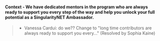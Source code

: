 #### Context - We have dedicated mentors in the program who are always ready to support you every step of the way and help you unlock your full potential as a SingularityNET Ambassador.
> * Vanessa Cardui: do we??
Change to "long time contributors are always ready to support you every..." (Resolved by Sophia Kaine)
> 
